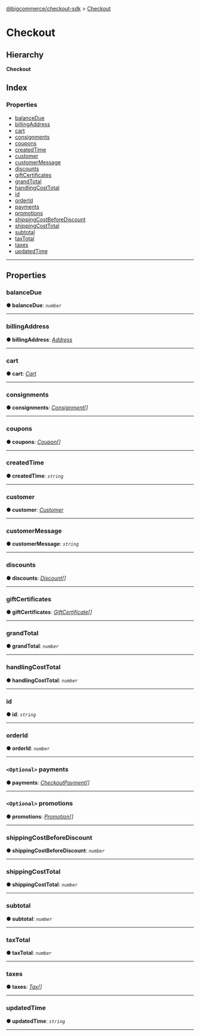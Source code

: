 [@bigcommerce/checkout-sdk](../README.md) > [Checkout](../interfaces/checkout.md)

# Checkout

## Hierarchy

**Checkout**

## Index

### Properties

* [balanceDue](checkout.md#balancedue)
* [billingAddress](checkout.md#billingaddress)
* [cart](checkout.md#cart)
* [consignments](checkout.md#consignments)
* [coupons](checkout.md#coupons)
* [createdTime](checkout.md#createdtime)
* [customer](checkout.md#customer)
* [customerMessage](checkout.md#customermessage)
* [discounts](checkout.md#discounts)
* [giftCertificates](checkout.md#giftcertificates)
* [grandTotal](checkout.md#grandtotal)
* [handlingCostTotal](checkout.md#handlingcosttotal)
* [id](checkout.md#id)
* [orderId](checkout.md#orderid)
* [payments](checkout.md#payments)
* [promotions](checkout.md#promotions)
* [shippingCostBeforeDiscount](checkout.md#shippingcostbeforediscount)
* [shippingCostTotal](checkout.md#shippingcosttotal)
* [subtotal](checkout.md#subtotal)
* [taxTotal](checkout.md#taxtotal)
* [taxes](checkout.md#taxes)
* [updatedTime](checkout.md#updatedtime)

---

## Properties

<a id="balancedue"></a>

###  balanceDue

**● balanceDue**: *`number`*

___
<a id="billingaddress"></a>

###  billingAddress

**● billingAddress**: *[Address](address.md)*

___
<a id="cart"></a>

###  cart

**● cart**: *[Cart](cart.md)*

___
<a id="consignments"></a>

###  consignments

**● consignments**: *[Consignment](consignment.md)[]*

___
<a id="coupons"></a>

###  coupons

**● coupons**: *[Coupon](coupon.md)[]*

___
<a id="createdtime"></a>

###  createdTime

**● createdTime**: *`string`*

___
<a id="customer"></a>

###  customer

**● customer**: *[Customer](customer.md)*

___
<a id="customermessage"></a>

###  customerMessage

**● customerMessage**: *`string`*

___
<a id="discounts"></a>

###  discounts

**● discounts**: *[Discount](discount.md)[]*

___
<a id="giftcertificates"></a>

###  giftCertificates

**● giftCertificates**: *[GiftCertificate](giftcertificate.md)[]*

___
<a id="grandtotal"></a>

###  grandTotal

**● grandTotal**: *`number`*

___
<a id="handlingcosttotal"></a>

###  handlingCostTotal

**● handlingCostTotal**: *`number`*

___
<a id="id"></a>

###  id

**● id**: *`string`*

___
<a id="orderid"></a>

###  orderId

**● orderId**: *`number`*

___
<a id="payments"></a>

### `<Optional>` payments

**● payments**: *[CheckoutPayment](checkoutpayment.md)[]*

___
<a id="promotions"></a>

### `<Optional>` promotions

**● promotions**: *[Promotion](promotion.md)[]*

___
<a id="shippingcostbeforediscount"></a>

###  shippingCostBeforeDiscount

**● shippingCostBeforeDiscount**: *`number`*

___
<a id="shippingcosttotal"></a>

###  shippingCostTotal

**● shippingCostTotal**: *`number`*

___
<a id="subtotal"></a>

###  subtotal

**● subtotal**: *`number`*

___
<a id="taxtotal"></a>

###  taxTotal

**● taxTotal**: *`number`*

___
<a id="taxes"></a>

###  taxes

**● taxes**: *[Tax](tax.md)[]*

___
<a id="updatedtime"></a>

###  updatedTime

**● updatedTime**: *`string`*

___

